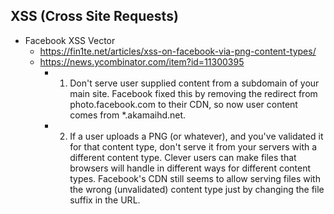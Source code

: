 ## XSS (Cross Site Requests)

* Facebook XSS Vector
  * https://fin1te.net/articles/xss-on-facebook-via-png-content-types/
  * https://news.ycombinator.com/item?id=11300395
    * 1. Don't serve user supplied content from a subdomain of your main site. Facebook fixed this by removing the redirect from photo.facebook.com to their CDN, so now user content comes from *.akamaihd.net.
    * 2. If a user uploads a PNG (or whatever), and you've validated it for that content type, don't serve it from your servers with a different content type. Clever users can make files that browsers will handle in different ways for different content types. Facebook's CDN still seems to allow serving files with the wrong (unvalidated) content type just by changing the file suffix in the URL.
